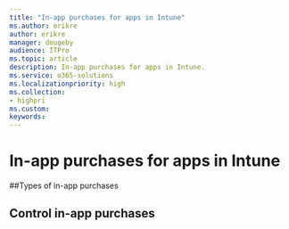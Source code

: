 ```yaml
---
title: "In-app purchases for apps in Intune"
ms.author: erikre
author: erikre
manager: dougeby
audience: ITPro
ms.topic: article
description: In-app purchases for apps in Intune.
ms.service: o365-solutions
ms.localizationpriority: high
ms.collection:
- highpri
ms.custom:
keywords:
---
```


# In-app purchases for apps in Intune

##Types of in-app purchases 

## Control in-app purchases 